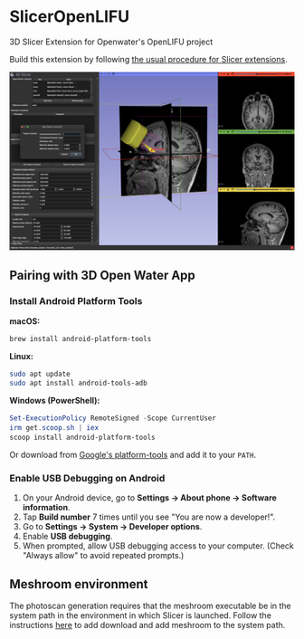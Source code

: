 # SlicerOpenLIFU

3D Slicer Extension for Openwater's OpenLIFU project

Build this extension by following [the usual procedure for Slicer extensions](https://slicer.readthedocs.io/en/latest/developer_guide/extensions.html#build-an-extension).

![Screenshot](https://github.com/OpenwaterHealth/SlicerOpenLIFU/blob/266-Publish-to-Extension-Index/blob/main/Screenshots/1.png)

## Pairing with 3D Open Water App

### Install Android Platform Tools

**macOS:**  

```bash
brew install android-platform-tools
```

**Linux:**  

```bash
sudo apt update
sudo apt install android-tools-adb
```

**Windows (PowerShell):**  

```powershell
Set-ExecutionPolicy RemoteSigned -Scope CurrentUser
irm get.scoop.sh | iex
scoop install android-platform-tools
```

Or download from [Google's
platform-tools](https://developer.android.com/tools/releases/platform-tools) and
add it to your `PATH`.

### Enable USB Debugging on Android

1. On your Android device, go to **Settings → About phone → Software information**.
2. Tap **Build number** 7 times until you see "You are now a developer!".
3. Go to **Settings → System → Developer options**.
4. Enable **USB debugging**.
5. When prompted, allow USB debugging access to your computer.  (Check "Always
   allow" to avoid repeated prompts.)

## Meshroom environment

The photoscan generation requires that the meshroom executable be in the system path in the environment in which Slicer is launched.
Follow the instructions [here](https://github.com/OpenwaterHealth/OpenLIFU-python?tab=readme-ov-file#installing-meshroom) to add download and add meshroom to the system path.
